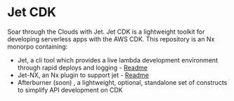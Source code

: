 # Jet CDK

Soar through the Clouds with Jet. Jet CDK is a lightweight toolkit for developing serverless apps with the AWS CDK. This repository is an Nx monorpo containing:
 - Jet, a cli tool which provides a live lambda development environment through rapid deploys and logging - [Readme](packages/jet/README.md)
 - Jet-NX, an Nx plugin to support jet - [Readme](packages/jet-nx/README.md)
 - Afterburner (soon) , a lightweight, optional, standalone set of constructs to simplify API development on CDK